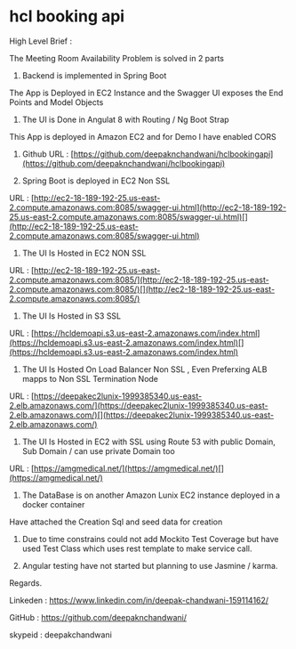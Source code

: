 # hcl booking api
High Level Brief :

The Meeting Room Availability Problem is solved in 2 parts

1. Backend is implemented in Spring Boot

The App is Deployed in EC2 Instance and the Swagger UI exposes the End Points and Model Objects

1. The UI is Done in Angulat 8 with Routing / Ng Boot Strap

This App is deployed in Amazon EC2 and for Demo I have enabled CORS

1. Github URL : [https://github.com/deepaknchandwani/hclbookingapi](https://github.com/deepaknchandwani/hclbookingapi)

1. Spring Boot is deployed in EC2 Non SSL

 URL : [http://ec2-18-189-192-25.us-east-2.compute.amazonaws.com:8085/swagger-ui.html](http://ec2-18-189-192-25.us-east-2.compute.amazonaws.com:8085/swagger-ui.html)[](http://ec2-18-189-192-25.us-east-2.compute.amazonaws.com:8085/swagger-ui.html)


1. The UI Is Hosted in EC2 NON SSL

 URL : [http://ec2-18-189-192-25.us-east-2.compute.amazonaws.com:8085/](http://ec2-18-189-192-25.us-east-2.compute.amazonaws.com:8085/)[](http://ec2-18-189-192-25.us-east-2.compute.amazonaws.com:8085/)
 
1. The UI Is Hosted in S3 SSL

 URL : [https://hcldemoapi.s3.us-east-2.amazonaws.com/index.html](https://hcldemoapi.s3.us-east-2.amazonaws.com/index.html)[](https://hcldemoapi.s3.us-east-2.amazonaws.com/index.html) 
 
 1. The UI Is Hosted On Load Balancer Non SSL , Even Preferxing ALB mapps to Non SSL Termination Node

 URL : [https://deepakec2lunix-1999385340.us-east-2.elb.amazonaws.com/](https://deepakec2lunix-1999385340.us-east-2.elb.amazonaws.com/)[](https://deepakec2lunix-1999385340.us-east-2.elb.amazonaws.com/) 
 
 1. The UI Is Hosted in EC2 with SSL using Route 53 with public Domain, Sub Domain / can use private Domain too

 URL : [https://amgmedical.net/](https://amgmedical.net/)[](https://amgmedical.net/) 

1. The DataBase is on another Amazon Lunix EC2 instance deployed in a docker container

Have attached the Creation Sql and seed data for creation

1. Due to time constrains could not add Mockito Test Coverage but have used Test Class which uses rest template to make service call.

1. Angular testing have not started but planning to use Jasmine / karma.

Regards.

Linkeden : https://www.linkedin.com/in/deepak-chandwani-159114162/

GitHub   : https://github.com/deepaknchandwani/

skypeid  : deepakchandwani
